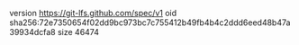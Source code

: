 version https://git-lfs.github.com/spec/v1
oid sha256:72e7350654f02dd9bc973bc7c755412b49fb4b4c2ddd6eed48b47a39934dcfa8
size 46474
